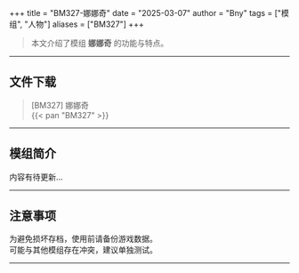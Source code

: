 +++
title = "BM327-娜娜奇"
date = "2025-03-07"
author = "Bny"
tags = ["模组", "人物"]
aliases = ["BM327"]
+++

> 本文介绍了模组 **娜娜奇** 的功能与特点。

---

## 文件下载

> [BM327] 娜娜奇  
{{< pan "BM327" >}}  

---

## 模组简介

>  
内容有待更新...  

---

## 注意事项

>  
为避免损坏存档，使用前请备份游戏数据。  
可能与其他模组存在冲突，建议单独测试。  

---

